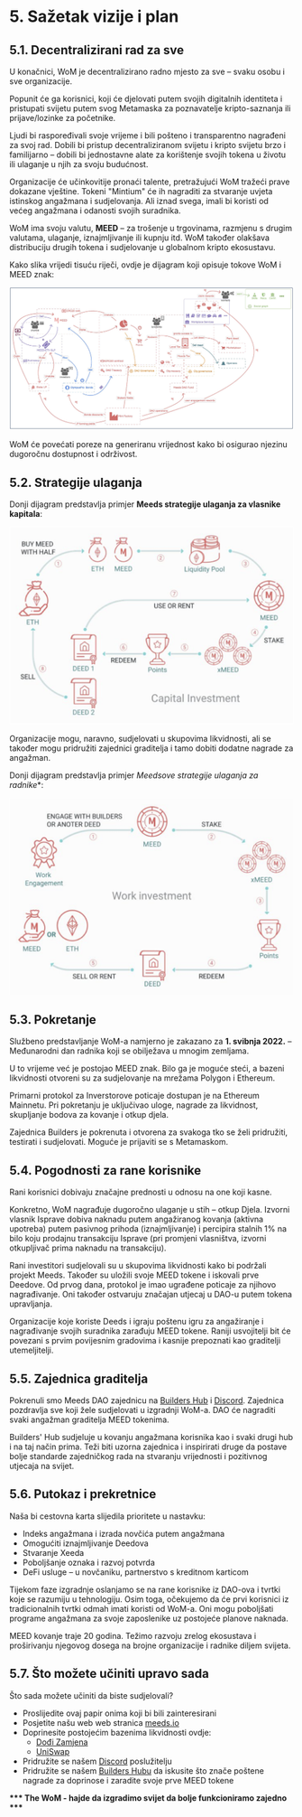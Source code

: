 # 5. Sažetak vizije i plan

## 5.1. Decentralizirani rad za sve

U konačnici, WoM je decentralizirano radno mjesto za sve – svaku osobu i sve organizacije.

Popunit će ga korisnici, koji će djelovati putem svojih digitalnih identiteta i pristupati svijetu putem svog Metamaska ​​za poznavatelje kripto-saznanja ili prijave/lozinke za početnike.

Ljudi bi raspoređivali svoje vrijeme i bili pošteno i transparentno nagrađeni za svoj rad. Dobili bi pristup decentraliziranom svijetu i kripto svijetu brzo i familijarno – dobili bi jednostavne alate za korištenje svojih tokena u životu ili ulaganje u njih za svoju budućnost.

Organizacije će učinkovitije pronaći talente, pretražujući WoM tražeći prave dokazane vještine. Tokeni "Mintium" će ih nagraditi za stvaranje uvjeta istinskog angažmana i sudjelovanja. Ali iznad svega, imali bi koristi od većeg angažmana i odanosti svojih suradnika.

WoM ima svoju valutu, **MEED** – za trošenje u trgovinama, razmjenu s drugim valutama, ulaganje, iznajmljivanje ili kupnju itd. WoM također olakšava distribuciju drugih tokena i sudjelovanje u globalnom kripto ekosustavu.

Kako slika vrijedi tisuću riječi, ovdje je dijagram koji opisuje tokove WoM i MEED znak:

![WoM i Meeds teče](en/img/wom-flows.png)

WoM će povećati poreze na generiranu vrijednost kako bi osigurao njezinu dugoročnu dostupnost i održivost.


## 5.2. Strategije ulaganja

Donji dijagram predstavlja primjer **Meeds strategije ulaganja za vlasnike kapitala**:

![Meeds investicijska strategija za vlasnike kapitala](en/img/invest-capital.png)

Organizacije mogu, naravno, sudjelovati u skupovima likvidnosti, ali se također mogu pridružiti zajednici graditelja i tamo dobiti dodatne nagrade za angažman.

Donji dijagram predstavlja primjer *Meedsove strategije ulaganja za radnike**:

![Meeds investicijska strategija za zaposlenike](en/img/invest-work.png)

## 5.3. Pokretanje

Službeno predstavljanje WoM-a namjerno je zakazano za **1. svibnja 2022.** – Međunarodni dan radnika koji se obilježava u mnogim zemljama.

U to vrijeme već je postojao MEED znak. Bilo ga je moguće steći, a bazeni likvidnosti otvoreni su za sudjelovanje na mrežama Polygon i Ethereum.

Primarni protokol za Inverstorove poticaje dostupan je na Ethereum Mainnetu. Pri pokretanju je uključivao uloge, nagrade za likvidnost, skupljanje bodova za kovanje i otkup djela.

Zajednica Builders je pokrenuta i otvorena za svakoga tko se želi pridružiti, testirati i sudjelovati. Moguće je prijaviti se s Metamaskom.

## 5.4. Pogodnosti za rane korisnike

Rani korisnici dobivaju značajne prednosti u odnosu na one koji kasne.

Konkretno, WoM nagrađuje dugoročno ulaganje u stih – otkup Djela. Izvorni vlasnik Isprave dobiva naknadu putem angažiranog kovanja (aktivna upotreba) putem pasivnog prihoda (iznajmljivanje) i percipira stalnih 1% na bilo koju prodajnu transakciju Isprave (pri promjeni vlasništva, izvorni otkupljivač prima naknadu na transakciju).

Rani investitori sudjelovali su u skupovima likvidnosti kako bi podržali projekt Meeds. Također su uložili svoje MEED tokene i iskovali prve Deedove. Od prvog dana, protokol je imao ugrađene poticaje za njihovo nagrađivanje. Oni također ostvaruju značajan utjecaj u DAO-u putem tokena upravljanja.

Organizacije koje koriste Deeds i igraju poštenu igru ​​za angažiranje i nagrađivanje svojih suradnika zarađuju MEED tokene. Raniji usvojitelji bit će povezani s prvim povijesnim gradovima i kasnije prepoznati kao graditelji utemeljitelji.


## 5.5. Zajednica graditelja

Pokrenuli smo Meeds DAO zajednicu na [Builders Hub](builders.meeds.io) i [Discord](https://discord.com/invite/7d9Byf4Fz6). Zajednica pozdravlja sve koji žele sudjelovati u izgradnji WoM-a. DAO će nagraditi svaki angažman graditelja MEED tokenima.

Builders' Hub sudjeluje u kovanju angažmana korisnika kao i svaki drugi hub i na taj način prima. Teži biti uzorna zajednica i inspirirati druge da postave bolje standarde zajedničkog rada na stvaranju vrijednosti i pozitivnog utjecaja na svijet.

## 5.6. Putokaz i prekretnice

Naša bi cestovna karta slijedila prioritete u nastavku:

- Indeks angažmana i izrada novčića putem angažmana
- Omogućiti iznajmljivanje Deedova
- Stvaranje Xeeda
- Poboljšanje oznaka i razvoj potvrda
- DeFi usluge – u novčaniku, partnerstvo s kreditnom karticom

Tijekom faze izgradnje oslanjamo se na rane korisnike iz DAO-ova i tvrtki koje se razumiju u tehnologiju. Osim toga, očekujemo da će prvi korisnici iz tradicionalnih tvrtki odmah imati koristi od WoM-a. Oni mogu poboljšati programe angažmana za svoje zaposlenike uz postojeće planove naknada.

MEED kovanje traje 20 godina. Težimo razvoju zrelog ekosustava i proširivanju njegovog dosega na brojne organizacije i radnike diljem svijeta.

## 5.7. Što možete učiniti upravo sada

Što sada možete učiniti da biste sudjelovali?

- Proslijedite ovaj papir onima koji bi bili zainteresirani
- Posjetite našu web web stranica [meeds.io](https://www.meeds.io/)
- Doprinesite postojećim bazenima likvidnosti ovdje:
  - [Dođi Zamjena](https://swap.cometh.io/)
  - [UniSwap](https://uniswap.org)
- Pridružite se našem [Discord](https://discord.com/invite/7d9Byf4Fz6) poslužitelju
- Pridružite se našem [Builders Hubu](https://meeds.io/builders) da iskusite što znače poštene nagrade za doprinose i zaradite svoje prve MEED tokene

**\*\*\* The WoM - hajde da izgradimo svijet da bolje funkcioniramo zajedno \*\*\***